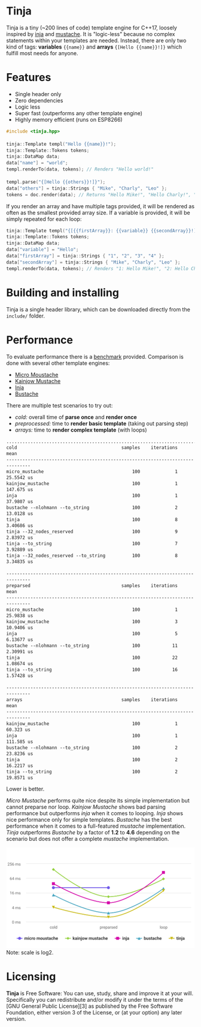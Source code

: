# Tinja
Tinja is a tiny (~200 lines of code) template engine for C++17, loosely inspired by 
[inja](https://github.com/pantor/inja) and [mustache](https://mustache.github.io). It is 
"logic-less" because no complex statements within your templates are needed. Instead, there 
are only two kind of tags: **variables** `{{name}}` and **arrays** `{[Hello {{name}}!]}` 
which fulfill most needs for anyone.

# Features
* Single header only
* Zero dependencies
* Logic less
* Super fast (outperforms any other template engine)
* Highly memory efficient (runs on ESP8266)

```.cpp
#include <tinja.hpp>

tinja::Template templ("Hello {{name}}!");
tinja::Template::Tokens tokens;
tinja::DataMap data;
data["name"] = "world";
templ.renderTo(data, tokens); // Renders "Hello world!"

templ.parse("{[Hello {{others}}!]}");
data["others"] = tinja::Strings { "Mike", "Charly", "Leo" };
tokens = doc.render(data); // Returns "Hello Mike!", "Hello Charly!", "Hello Leo!"
```

If you render an array and have multiple tags provided, it will be rendered as often as the smallest provided array size.
If a variable is provided, it will be simply repeated for each loop:
```.cpp
tinja::Template templ("{[{{firstArray}}: {{variable}} {{secondArray}}!]}");
tinja::Template::Tokens tokens;
tinja::DataMap data;
data["variable"] = "Hello";
data["firstArray"] = tinja::Strings { "1", "2", "3", "4" };
data["secondArray"] = tinja::Strings { "Mike", "Charly", "Leo" };
templ.renderTo(data, tokens); // Renders "1: Hello Mike!", "2: Hello Charly!", "3: Hello Leo!"
```

# Building and installing
Tinja is a single header library, which can be downloaded directly from the `include/` folder.

# Performance
To evaluate performance there is a [benchmark](test/source/benchmark.cpp) provided.
Comparison is done with several other template engines:
* [Micro Moustache](https://github.com/rzeldent/micro-moustache)
* [Kainjow Mustache](https://github.com/kainjow/Mustache)
* [Inja](https://github.com/pantor/inja)
* [Bustache](https://github.com/jamboree/bustache)

There are multiple test scenarios to try out:
* *cold:* overall time of **parse once** and **render once**
* *preprocessed:* time to **render basic template** (taking out parsing step)
* *arrays:* time to **render complex template** (with loops)

```
...............................................................................
cold                                       samples    iterations          mean
-------------------------------------------------------------------------------
micro_mustache                                 100             1    25.5542 us
kainjow_mustache                               100             1    147.675 us
inja                                           100             1    37.9807 us
bustache --nlohmann --to_string                100             2    13.0128 us
tinja                                          100             8    3.40686 us
tinja --32_nodes_reserved                      100             9    2.83972 us
tinja --to_string                              100             7    3.92889 us
tinja --32_nodes_reserved --to_string          100             8    3.34835 us
  
-------------------------------------------------------------------------------
preparsed                                  samples    iterations          mean
-------------------------------------------------------------------------------
micro_mustache                                 100             1    25.9838 us
kainjow_mustache                               100             3    10.9406 us
inja                                           100             5    6.13677 us
bustache --nlohmann --to_string                100            11    2.30991 us
tinja                                          100            22    1.08674 us
tinja --to_string                              100            16    1.57428 us

-------------------------------------------------------------------------------
arrays                                     samples    iterations          mean
-------------------------------------------------------------------------------
kainjow_mustache                               100             1     60.323 us
inja                                           100             1    111.585 us
bustache --nlohmann --to_string                100             2    23.8236 us
tinja                                          100             2    16.2217 us
tinja --to_string                              100             2    19.8571 us
```
Lower is better.

*Micro Mustache* performs quite nice despite its simple implementation but cannot preparse nor loop.
*Kainjow Mustache* shows bad parsing performance but outperforms *inja* when it comes to looping.
*Inja* shows nice performance only for simple templates.
*Bustache* has the best performance when it comes to a full-featured *mustache* implementation.
*Tinja* outperforms *Bustache* by a factor of **1.2** to **4.6** depending on the scenario but does not offer a complete *mustache* implementation.

![benchmark](doc/tinja_benchmark.svg)  
Note: scale is log2.

# Licensing
**Tinja** is Free Software: You can use, study, share and improve it at your
will. Specifically you can redistribute and/or modify it under the terms of the
[GNU General Public License][3] as published by the Free Software Foundation,
either version 3 of the License, or (at your option) any later version.
